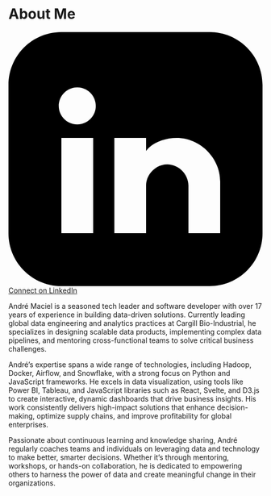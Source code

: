 # About Me

<a href="https://www.linkedin.com/in/andr%C3%A9-maciel-65822424/" target="_blank" rel="noopener noreferrer" class="not-prose inline-flex items-center px-4 py-2 bg-[#6272a4] border-2 border-[#bd93f9] rounded hover:bg-[#6e7fa4]">
  <svg class="not-prose w-4 h-4 text-lime-300 fill-current mr-2" xmlns="http://www.w3.org/2000/svg" viewBox="0 0 24 24">
    <path d="M19 0h-14c-2.761 0-5 2.239-5 5v14c0 2.761 2.239 5 5 5h14c2.762 0 5-2.239 5-5v-14c0-2.761-2.238-5-5-5zm-11 19h-3v-9h3v9zm-1.5-10.271c-.966 0-1.75-.784-1.75-1.75s.784-1.75 1.75-1.75 1.75.784 1.75 1.75-.784 1.75-1.75 1.75zm13.5 10.271h-3v-4.5c0-1.072-.928-2-2-2s-2 .928-2 2v4.5h-3v-9h3v1.236c.474-.708 1.668-1.236 2.894-1.236 2.206 0 4.106 1.9 4.106 4.106v4.894z"/>
  </svg>
  <span class="text-[#f8f8f2]">Connect on LinkedIn</span>
</a>

André Maciel is a seasoned tech leader and software developer with over 17 years of experience in building data-driven solutions. Currently leading global data engineering and analytics practices at Cargill Bio-Industrial, he specializes in designing scalable data products, implementing complex data pipelines, and mentoring cross-functional teams to solve critical business challenges.

André’s expertise spans a wide range of technologies, including Hadoop, Docker, Airflow, and Snowflake, with a strong focus on Python and JavaScript frameworks. He excels in data visualization, using tools like Power BI, Tableau, and JavaScript libraries such as React, Svelte, and D3.js to create interactive, dynamic dashboards that drive business insights. His work consistently delivers high-impact solutions that enhance decision-making, optimize supply chains, and improve profitability for global enterprises.

Passionate about continuous learning and knowledge sharing, André regularly coaches teams and individuals on leveraging data and technology to make better, smarter decisions. Whether it’s through mentoring, workshops, or hands-on collaboration, he is dedicated to empowering others to harness the power of data and create meaningful change in their organizations.